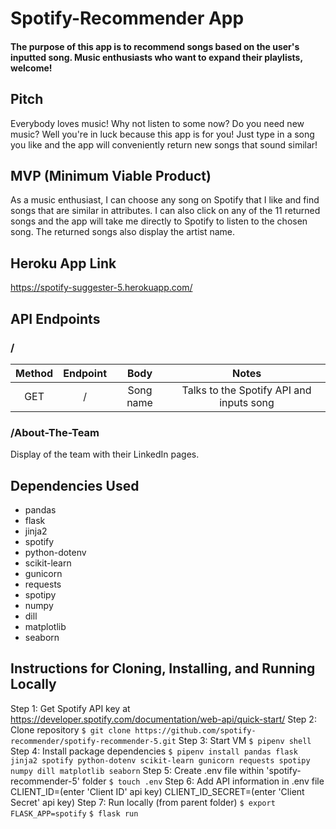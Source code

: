 # Spotify-Recommender App

#### The purpose of this app is to recommend songs based on the user's inputted song. Music enthusiasts who want to expand their playlists, welcome!

## Pitch
Everybody loves music! Why not listen to some now? Do you need new music? Well you're in luck because this app is for you! Just type in a song you like and the app will conveniently return new songs that sound similar!

## MVP (Minimum Viable Product)
As a music enthusiast, I can choose any song on Spotify that I like and find songs that are similar in attributes. I can also click on any of the 11 returned songs and the app will take me directly to Spotify to listen to the chosen song. The returned songs also display the artist name.

## Heroku App Link
https://spotify-suggester-5.herokuapp.com/

## API Endpoints
### /
| Method        | Endpoint        | Body      | Notes                                    |
| :-----------: | :-------------: | :-----:   | :---:                                    |
| GET           |  /              | Song name | Talks to the Spotify API and inputs song |

### /About-The-Team
Display of the team with their LinkedIn pages.

## Dependencies Used
- pandas
- flask
- jinja2
- spotify
- python-dotenv
- scikit-learn
- gunicorn
- requests
- spotipy
- numpy
- dill
- matplotlib
- seaborn

## Instructions for Cloning, Installing, and Running Locally
Step 1: Get Spotify API key at https://developer.spotify.com/documentation/web-api/quick-start/
Step 2: Clone repository
    `$ git clone https://github.com/spotify-recommender/spotify-recommender-5.git`
Step 3: Start VM
    `$ pipenv shell`
Step 4: Install package dependencies
    `$ pipenv install pandas flask jinja2 spotify python-dotenv scikit-learn gunicorn requests spotipy numpy dill matplotlib seaborn`
Step 5: Create .env file within 'spotify-recommender-5' folder
    `$ touch .env`
Step 6: Add API information in .env file
    CLIENT_ID=(enter 'Client ID' api key)
    CLIENT_ID_SECRET=(enter 'Client Secret' api key)
Step 7: Run locally (from parent folder)
    `$ export FLASK_APP=spotify`
    `$ flask run`




